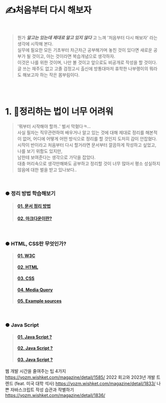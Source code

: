 # ✍️처음부터 다시 해보자

<br />

<!-- ● 도입부 시작 -->
> 뭔가 _**알고는 있는데 제대로 알고 있지 않다**_ 고 느껴 '처음부터 다시 해보자' 라는 생각에 시작해 본다.   
실무에 필요한 모든 기초부터 차근차근 공부해가며 놓친 것이 있다면 새로운 공부가 될 것이고, 아는 것이라면 복습개념으로 생각하자.   
이것은 나를 위한 것이며, 나만 볼 것이고 앞으로도 비공개로 작성을 할 것이다.     
글 쓰는 재주도 없고 고졸 검정고시 출신에 방통대마저 휴학한 나부랭이의 뭐라도 해보고자 하는 작은 몸부림이다.
<!-- ● 도입부 끝 -->

<br />
<br />

<!-- ● 정리 인트로 시작 -->
# 1. 📝정리하는 법이 너무 어려워

> '뭐부터 시작해야 할까..' 벌서 막혔다ㅋ...       
사실 필자는 직무관련하여 배우거나 알고 있는 것에 대해 제대로 정리를 해본적이 없어, 어디에 어떻게 어떤 방식으로 정리를 할 것인지 도저히 감이 안잡혔다.   
시작이 반이라고 처음부터 다시 할거라면 문서부터 깔끔하게 작성하고 싶었고, 나를 보기 위함도 있지만,  
남한테 보여준다는 생각으로 가닥을 잡았다.   
대충 머리속으로 생각만해봐도 공부하고 정리할 것이 너무 많아서 평소 성실하지 않음에 대한 벌을 받고 있나보다..
<!-- ● 정리 인트로 끝 -->

<br />

### ● 정리 방법 학습해보기
>   #### [ 01. 문서 정리 방법](/blob/master/01.%20문서정리/01.%20문서정리기초.md)
>   #### [ 02. 마크다운이란?](../self-study-list/01.%20%EB%AC%B8%EC%84%9C%EC%A0%95%EB%A6%AC/02.%20%EB%A7%88%ED%81%AC%EB%8B%A4%EC%9A%B4.md)

<br />

### ● HTML, CSS란 무엇인가?
>   #### [ 01. W3C](../self-study-list/02.%20HTML%2CCSS/01.%20W3C.md)
>   #### [ 02. HTML](../self-study-list/02.%20HTML%2CCSS/02.%20HTML.md)
>   #### [ 03. CSS](../self-study-list/02.%20HTML%2CCSS/03.%20CSS.md)
>   #### [ 04. Media Query](../self-study-list/02.%20HTML%2CCSS/04.empty.md)
>   #### [ 05. Example sources](../self-study-list/02.%20HTML%2CCSS/05.empty.md)

<br />

### ● Java Script
>   #### [ 01. Java Script ?](../self-study-list/03.%20Java%20Script/%ED%95%AD%EB%AA%A9.md)
>   #### [ 02. Java Script ?](../self-study-list/03.%20Java%20Script/empty.md)
>   #### [ 03. Java Script ?](../self-study-list/03.%20Java%20Script/empty.md)




웹 개발 시간을 줄여주는 팁 4가지 https://yozm.wishket.com/magazine/detail/1585/
2022 회고와 2023년 개발 트렌드 (feat. 미국 대학 석사) https://yozm.wishket.com/magazine/detail/1833/
나쁜 자바스크립트 작성 습관과 작별하기 https://yozm.wishket.com/magazine/detail/1836/